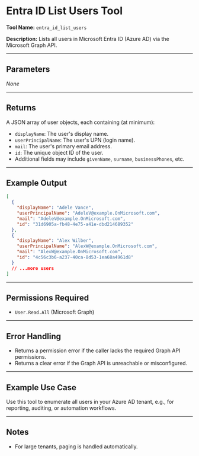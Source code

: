 # Entra ID List Users Tool

**Tool Name:** `entra_id_list_users`

**Description:**
Lists all users in Microsoft Entra ID (Azure AD) via the Microsoft Graph API.

---

## Parameters
_None_

---

## Returns
A JSON array of user objects, each containing (at minimum):
- `displayName`: The user's display name.
- `userPrincipalName`: The user's UPN (login name).
- `mail`: The user's primary email address.
- `id`: The unique object ID of the user.
- Additional fields may include `givenName`, `surname`, `businessPhones`, etc.

---

## Example Output
```json
[
  {
    "displayName": "Adele Vance",
    "userPrincipalName": "AdeleV@example.OnMicrosoft.com",
    "mail": "AdeleV@example.OnMicrosoft.com",
    "id": "31d6905a-fb48-4e75-a41e-dbd214689352"
  },
  {
    "displayName": "Alex Wilber",
    "userPrincipalName": "AlexW@example.OnMicrosoft.com",
    "mail": "AlexW@example.OnMicrosoft.com",
    "id": "4c56c3b6-a237-40ca-8d53-1ea68a4961d8"
  }
  // ...more users
]
```

---

## Permissions Required
- `User.Read.All` (Microsoft Graph)

---

## Error Handling
- Returns a permission error if the caller lacks the required Graph API permissions.
- Returns a clear error if the Graph API is unreachable or misconfigured.

---

## Example Use Case
Use this tool to enumerate all users in your Azure AD tenant, e.g., for reporting, auditing, or automation workflows.

---

## Notes
- For large tenants, paging is handled automatically.
